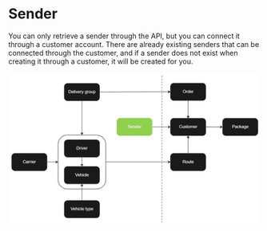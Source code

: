 # Sender

You can only retrieve a sender through the API, but you can connect it through a customer account. There are already existing senders that can be connected through the customer, and if a sender does not exist when creating it through a customer, it will be created for you.

![Sender](/images/flowchart_sender.jpg)
